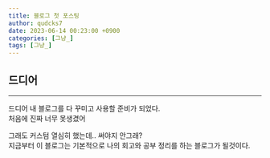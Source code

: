 ```yaml
---
title: 블로그 첫 포스팅
author: qudcks7
date: 2023-06-14 00:23:00 +0900
categories: [그냥_]
tags: [그냥_]
---
```


## 드디어
---
드디어 내 블로그를 다 꾸미고 사용할 준비가 되었다.  
처음에 진짜 너무 못생겼어 

그래도 커스텀 열심히 했는데.. 써야지 안그래?  
지금부터 이 블로그는 기본적으로 나의 회고와 공부 정리를 하는 블로그가 될것이다.